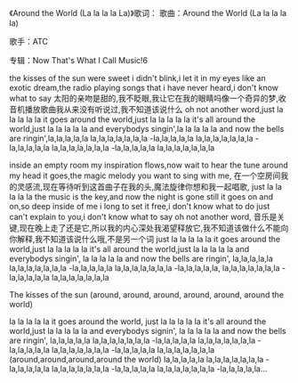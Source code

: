 《Around the World (La la la la La)》歌词：
歌曲：Around the World (La la la la la)

歌手：ATC

专辑：Now That's What I Call Music!6

the kisses of the sun
were sweet i didn't blink,i let it in my eyes
like an exotic dream,the radio playing songs
that i have never heard,i don't know what to say
太阳的亲吻是甜的,我不眨眼,我让它在我的眼睛吗像一个奇异的梦,收音机播放歌曲我从来没有听说过,我不知道该说什么
oh not another word,just la la la la la
it goes around the world,just la la la la la
it's all around the world,just la la la la la
and everybodys singin',la la la la la
and now the bells are ringin',la,la,la,la,la
la,la,la,la,la,la,la -la,la,la,la,la
la,la,la,la,la,la,la -la,la,la,la,la
la,la,la,la,la,la,la -la,la,la,la,la
la,la,la,la,la,la,la

inside an empty room
my inspiration flows,now wait to hear the tune
around my head it goes,the magic melody
you want to sing with me,
在一个空房间我的灵感流,现在等待听到这首曲子在我的头,魔法旋律你想和我一起唱歌,
just la la la la la
the music is the key,and now the night is gone
still it goes on and on,so deep inside of me
i long to set it free,i don't know what to do
just can't explain to you,i don't know what to say
oh not another word,
音乐是关键,现在晚上走了还是它,所以我的内心深处我渴望释放它,我不知道该做什么不能向你解释,我不知道该说什么哦,不是另一个词
just la la la la la
it goes around the world,just la la la la la
it's all around the world,just la la la la la
and everybodys singin', la la la la la
and now the bells are ringin', la,la,la,la,la
la,la,la,la,la,la,la -la,la,la,la,la
la,la,la,la,la,la,la -la,la,la,la,la,
la,la,la,la,la,la,la -la,la,la,la,la
la,la,la,la,la,la,la

The kisses of the sun
(around, around, around, around, around, around the world)

la la la la la
it goes around the world, just la la la la la
it's all around the world,just la la la la la
and everybodys signin', la la la la la
and now the bells are ringin', la,la,la,la,la
la,la,la,la,la,la,la -la,la,la,la,la
la,la,la,la,la,la,la -la,la,la,la,la
la,la,la,la,la,la,la -la,la,la,la,la
la,la,la,la,la,la,la
(around,around,around,around the world)
la,la,la,la,la
la,la,la,la,la,la,la -la,la,la,la,la
la,la,la,la,la,la,la -la,la,la,la,la
la,la,la,la,la,la,la -la,la,la,la,la...
